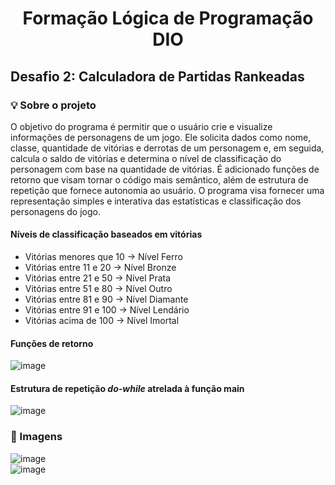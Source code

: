 # <p align="center">Formação Lógica de Programação DIO</p>

## Desafio 2: Calculadora de Partidas Rankeadas 

### 💡 Sobre o projeto
O objetivo do programa é permitir que o usuário crie e visualize informações de personagens de um jogo. Ele solicita dados como nome, classe, quantidade de vitórias e derrotas de um personagem e, em seguida, calcula o saldo de vitórias e determina o nível de classificação do personagem com base na quantidade de vitórias. É adicionado funções de retorno que visam tornar o código mais semântico, além de estrutura de repetição que fornece autonomia ao usuário. O programa visa fornecer uma representação simples e interativa das estatísticas e classificação dos personagens do jogo. 

#### Níveis de classificação baseados em vitórias
- Vitórias menores que 10 -> Nível Ferro
- Vitórias entre 11 e 20 -> Nível Bronze
- Vitórias entre 21 e 50 -> Nível Prata
- Vitórias entre 51 e 80 -> Nível Outro
- Vitórias entre 81 e 90 -> Nível Diamante
- Vitórias entre 91 e 100 -> Nível Lendário
- Vitórias acima de 100 -> Nível Imortal

#### Funções de retorno
![image](https://github.com/gabriellydasi/Calculadora_PartidasRankeadas/assets/108135153/763e09e2-8d82-45ec-b8a6-5a47c2462488)

#### Estrutura de repetição *do-while* atrelada à função main
![image](https://github.com/gabriellydasi/Calculadora_PartidasRankeadas/assets/108135153/a7e8d1f7-48a8-483e-bb6f-c958e9a382dd)

### 📱 Imagens
![image](https://github.com/gabriellydasi/Calculadora_PartidasRankeadas/assets/108135153/c5ca0ca3-b4e4-4f84-8b4e-9c5ecd8f99e9)
<br> <!-- espaço -->
![image](https://github.com/gabriellydasi/Calculadora_PartidasRankeadas/assets/108135153/ed8909e7-76a4-436a-94d4-9dafd2bed007)








<br> <!-- espaço -->
<br> <!-- espaço -->


